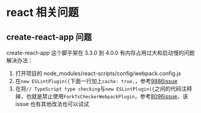 # react 相关问题

## create-react-app 问题

create-react-app 这个脚手架在 3.3.0 到 4.0.0 有内存占用过大和启动慢的问题解决办法：

1. 打开项目的 node_modules/react-scripts/config/webpack.config.js
2. 在`new ESLintPlugin({`下面一行加上`cache: true,`，参考[9886issue](https://github.com/facebook/create-react-app/issues/9886)
3. 在将`// TypeScript type checking`与`new ESLintPlugin({`之间的代码注释掉，也就是禁止使用`ForkTsCheckerWebpackPlugin`，参考[8096issue](https://github.com/facebook/create-react-app/issues/8096)，该 issue 也有其他改法也可以试试
